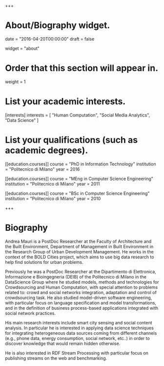 +++
# About/Biography widget.

date = "2016-04-20T00:00:00"
draft = false

widget = "about"

# Order that this section will appear in.
weight = 1

# List your academic interests.
[interests]
  interests = [
    "Human Computation",
    "Social Media Analytics",
    "Data Science"
  ]

# List your qualifications (such as academic degrees).
[[education.courses]]
  course = "PhD in Information Technology"
  institution = "Politecnico di Milano"
  year = 2016

[[education.courses]]
  course = "MEng in Computer Science Engineering"
  institution = "Politecnico di Milano"
  year = 2011

[[education.courses]]
  course = "BSc in Computer Science Engineering"
  institution = "Politecnico di Milano"
  year = 2010
 
+++

# Biography

Andrea Mauri is a PostDoc Researcher at the Faculty of Architecture and the Built Environment, Department of Management in Built Environment in the Research Group of Urban Development Management.
He works in the context of the BOLD Cities project, which aims to use big data research to help find solutions for urban problems. 

Previously he was a PostDoc Researcher at the Dipartimento di Elettronica, Informazione e Bioingegneria (DEIB) of the
Politecnico di Milano in the DataScience Group where he studied models, methods and technologies for Crowdsourcing and
Human Computation, with special attention to problems related to: crowd and social networks integration,
adaptation and control of crowdsourcing task. He also studied model-driven software engineering, with particular focus on language specification and model transformations, and in the definition of business process-based applications integrated with social network practices.

His main research interests include smart city sensing and social content analysis. 
In particular he is interested in applying data science techniques for integrating heterogeneous data sources coming from different channels (e.g., phone data, energy consumption, social network, etc..) in order to discover knowledge that would remain hidden otherwise.

He is also interested in RDF Stream Processing with particular focus on publishing streams on the web and benchmarking.


